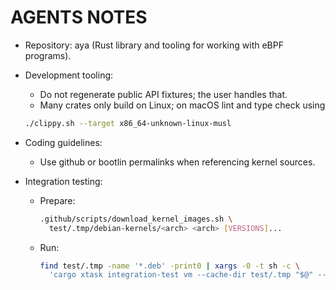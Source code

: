 # AGENTS NOTES

- Repository: aya (Rust library and tooling for working with eBPF programs).
- Development tooling:
  - Do not regenerate public API fixtures; the user handles that.
  - Many crates only build on Linux; on macOS lint and type check using

  ```sh
  ./clippy.sh --target x86_64-unknown-linux-musl
  ```

- Coding guidelines:
  - Use github or bootlin permalinks when referencing kernel sources.
- Integration testing:
  - Prepare:

    ```sh
    .github/scripts/download_kernel_images.sh \
      test/.tmp/debian-kernels/<arch> <arch> [VERSIONS]...
    ```

  - Run:

    <!-- markdownlint-disable line-length -->

    ```sh
    find test/.tmp -name '*.deb' -print0 | xargs -0 -t sh -c \
      'cargo xtask integration-test vm --cache-dir test/.tmp "$@" -- <test-filter> [ARGS]...' _
    ```

    <!-- markdownlint-restore -->

